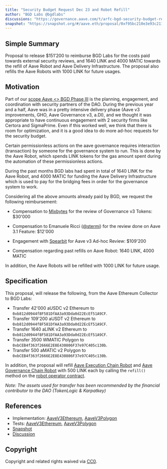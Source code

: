 ```yaml
---
title: "Security Budget Request Dec 23 and Robot Refill"
author: "BGD Labs @bgdlabs"
discussions: "https://governance.aave.com/t/arfc-bgd-security-budget-request-december-2023/15783"
snapshot: "https://snapshot.org/#/aave.eth/proposal/0xf95bc210e3e93c2112c694cb158db22c93504155b48c03d9358e4c41c33ee782"
---
```


## Simple Summary

Proposal to release $151’200 to reimburse BGD Labs for the costs paid towards external security reviews, and 1640 LINK and 4000 MATIC towards the refill of Aave Robot and Aave Delivery Infrastructure. The proposal also refills the Aave Robots with 1000 LINK for future usages.

## Motivation

Part of our [scope Aave <> BGD Phase III](https://governance.aave.com/t/aave-bored-ghosts-developing-phase-3/16893#scope-1-aave-technical-maintenance-improvements-security-coordination-and-tech-advisory-to-the-dao-4) is the planning, engagement, and coordination with security partners of the DAO.
During the previous year and a half, Aave was in a pretty intensive delivery phase (Aave v3 improvements, GHO, Aave Governance v3, a.DI), and we thought it was appropriate to have continuous engagement with 2 security firms like Certora and SigmaPrime.
Even if this worked well, we think that there is room for optimization, and it is a good idea to do more ad-hoc requests for the security budget.

Certain permissionless actions on the aave governance requires interaction (transaction) by someone for the governance system to run. This is done by the Aave Robot, which spends LINK tokens for the gas amount spent during the automation of these permissionless actions.

During the past months BGD labs had spent in total of 1640 LINK for the Aave Robot, and 4000 MATIC for funding the Aave Delivery Infrastructure which is used to pay for the bridging fees in order for the governance system to work.

Considering all the above amounts already paid by BGD, we request the following reimbursement:

- Compensation to [Mixbytes](https://mixbytes.io/) for the review of Governance v3 Tokens: $30'000

- Compensation to Emanuele Ricci ([@stermi](https://twitter.com/StErMi)) for the review done on Aave 3.1 Feature: $12'000

- Engagement with [Spearbit](https://spearbit.com/) for Aave v3 Ad-hoc Review: $109'200

- Compensation regarding past refills on Aave Robot: 1640 LINK, 4000 MATIC

In addition, the Aave Robots will be refilled with 1000 LINK for future usage.

## Specification

This proposal, will release the following, from the Aave Ethereum Collector to BGD Labs:

- Transfer 42'000 aUSDC v2 Ethereum to `0xb812d0944f8F581DfAA3a93Dda0d22EcEf51A9CF`.
- Transfer 109'200 aUSDT v2 Ethereum to `0xb812d0944f8F581DfAA3a93Dda0d22EcEf51A9CF`.
- Transfer 1640 aLINK v2 Ethereum to `0xb812d0944f8F581DfAA3a93Dda0d22EcEf51A9CF`.
- Transfer 3500 WMATIC Polygon to `0xbCEB4f363f2666E2E8E430806F37e97C405c130b`.
- Transfer 500 aMATIC v2 Polygon to `0xbCEB4f363f2666E2E8E430806F37e97C405c130b`.

In addition, the proposal will refill [Aave Execution Chain Robot](https://etherscan.io/address/0x365d47ceD3D7Eb6a9bdB3814aA23cc06B2D33Ef8) and [Aave Governance Chain Robot](https://etherscan.io/address/0x011824f238AEE05329213d5Ae029e899e5412343) with 500 LINK each by calling the `refill()` method on the [robot operator contract](https://etherscan.io/address/0x020e452b463568f55bac6dc5afc8f0b62ea5f0f3).

_Note: The assets used for transfer has been recommended by the financial contributor to the DAO (TokenLogic & Karpatkey)_

## References

- Implementation: [AaveV3Ethereum](https://github.com/bgd-labs/aave-proposals-v3/blob/e84c244182da9767d794628272c46c730920778e/src/20240411_Multi_SecurityBudgetRequestDec23AndRobotRefill/AaveV3Ethereum_SecurityBudgetRequestDec23AndRobotRefill_20240411.sol), [AaveV3Polygon](https://github.com/bgd-labs/aave-proposals-v3/blob/e84c244182da9767d794628272c46c730920778e/src/20240411_Multi_SecurityBudgetRequestDec23AndRobotRefill/AaveV3Polygon_SecurityBudgetRequestDec23AndRobotRefill_20240411.sol)
- Tests: [AaveV3Ethereum](https://github.com/bgd-labs/aave-proposals-v3/blob/e84c244182da9767d794628272c46c730920778e/src/20240411_Multi_SecurityBudgetRequestDec23AndRobotRefill/AaveV3Ethereum_SecurityBudgetRequestDec23AndRobotRefill_20240411.t.sol), [AaveV3Polygon](https://github.com/bgd-labs/aave-proposals-v3/blob/e84c244182da9767d794628272c46c730920778e/src/20240411_Multi_SecurityBudgetRequestDec23AndRobotRefill/AaveV3Polygon_SecurityBudgetRequestDec23AndRobotRefill_20240411.t.sol)
- [Snapshot](https://snapshot.org/#/aave.eth/proposal/0xf95bc210e3e93c2112c694cb158db22c93504155b48c03d9358e4c41c33ee782)
- [Discussion](https://governance.aave.com/t/arfc-bgd-security-budget-request-december-2023/15783)

## Copyright

Copyright and related rights waived via [CC0](https://creativecommons.org/publicdomain/zero/1.0/).
